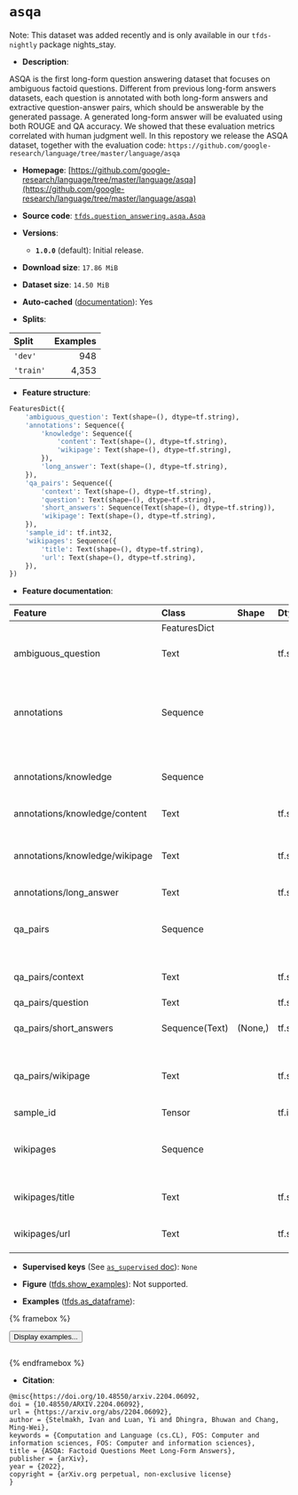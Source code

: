 <div itemscope itemtype="http://schema.org/Dataset">
  <div itemscope itemprop="includedInDataCatalog" itemtype="http://schema.org/DataCatalog">
    <meta itemprop="name" content="TensorFlow Datasets" />
  </div>
  <meta itemprop="name" content="asqa" />
  <meta itemprop="description" content="ASQA is the first long-form question answering dataset that focuses on ambiguous&#10;factoid questions. Different from previous long-form answers datasets, each&#10;question is annotated with both long-form answers and extractive question-answer&#10;pairs, which should be answerable by the generated passage. A generated&#10;long-form answer will be evaluated using both ROUGE and QA accuracy. We showed&#10;that these evaluation metrics correlated with human judgment well. In this&#10;repostory we release the ASQA dataset, together with the evaluation code:&#10;`https://github.com/google-research/language/tree/master/language/asqa`&#10;&#10;To use this dataset:&#10;&#10;```python&#10;import tensorflow_datasets as tfds&#10;&#10;ds = tfds.load(&#x27;asqa&#x27;, split=&#x27;train&#x27;)&#10;for ex in ds.take(4):&#10;  print(ex)&#10;```&#10;&#10;See [the guide](https://www.tensorflow.org/datasets/overview) for more&#10;informations on [tensorflow_datasets](https://www.tensorflow.org/datasets).&#10;&#10;" />
  <meta itemprop="url" content="https://www.tensorflow.org/datasets/catalog/asqa" />
  <meta itemprop="sameAs" content="https://github.com/google-research/language/tree/master/language/asqa" />
  <meta itemprop="citation" content="@misc{https://doi.org/10.48550/arxiv.2204.06092,&#10;doi = {10.48550/ARXIV.2204.06092},&#10;url = {https://arxiv.org/abs/2204.06092},&#10;author = {Stelmakh, Ivan and Luan, Yi and Dhingra, Bhuwan and Chang, Ming-Wei},&#10;keywords = {Computation and Language (cs.CL), FOS: Computer and information sciences, FOS: Computer and information sciences},&#10;title = {ASQA: Factoid Questions Meet Long-Form Answers},&#10;publisher = {arXiv},&#10;year = {2022},&#10;copyright = {arXiv.org perpetual, non-exclusive license}&#10;}" />
</div>

# `asqa`


Note: This dataset was added recently and is only available in our
`tfds-nightly` package
<span class="material-icons" title="Available only in the tfds-nightly package">nights_stay</span>.

*   **Description**:

ASQA is the first long-form question answering dataset that focuses on ambiguous
factoid questions. Different from previous long-form answers datasets, each
question is annotated with both long-form answers and extractive question-answer
pairs, which should be answerable by the generated passage. A generated
long-form answer will be evaluated using both ROUGE and QA accuracy. We showed
that these evaluation metrics correlated with human judgment well. In this
repostory we release the ASQA dataset, together with the evaluation code:
`https://github.com/google-research/language/tree/master/language/asqa`

*   **Homepage**:
    [https://github.com/google-research/language/tree/master/language/asqa](https://github.com/google-research/language/tree/master/language/asqa)

*   **Source code**:
    [`tfds.question_answering.asqa.Asqa`](https://github.com/tensorflow/datasets/tree/master/tensorflow_datasets/question_answering/asqa/asqa.py)

*   **Versions**:

    *   **`1.0.0`** (default): Initial release.

*   **Download size**: `17.86 MiB`

*   **Dataset size**: `14.50 MiB`

*   **Auto-cached**
    ([documentation](https://www.tensorflow.org/datasets/performances#auto-caching)):
    Yes

*   **Splits**:

Split     | Examples
:-------- | -------:
`'dev'`   | 948
`'train'` | 4,353

*   **Feature structure**:

```python
FeaturesDict({
    'ambiguous_question': Text(shape=(), dtype=tf.string),
    'annotations': Sequence({
        'knowledge': Sequence({
            'content': Text(shape=(), dtype=tf.string),
            'wikipage': Text(shape=(), dtype=tf.string),
        }),
        'long_answer': Text(shape=(), dtype=tf.string),
    }),
    'qa_pairs': Sequence({
        'context': Text(shape=(), dtype=tf.string),
        'question': Text(shape=(), dtype=tf.string),
        'short_answers': Sequence(Text(shape=(), dtype=tf.string)),
        'wikipage': Text(shape=(), dtype=tf.string),
    }),
    'sample_id': tf.int32,
    'wikipages': Sequence({
        'title': Text(shape=(), dtype=tf.string),
        'url': Text(shape=(), dtype=tf.string),
    }),
})
```

*   **Feature documentation**:

Feature                        | Class          | Shape   | Dtype     | Description
:----------------------------- | :------------- | :------ | :-------- | :----------
                               | FeaturesDict   |         |           |
ambiguous_question             | Text           |         | tf.string | Disambiguated question from AmbigQA.
annotations                    | Sequence       |         |           | Long-form answers to the ambiguous question constructed by ASQA annotators.
annotations/knowledge          | Sequence       |         |           | List of additional knowledge pieces.
annotations/knowledge/content  | Text           |         | tf.string | A passage from Wikipedia.
annotations/knowledge/wikipage | Text           |         | tf.string | Title of the Wikipedia page the passage was taken from.
annotations/long_answer        | Text           |         | tf.string | Annotation.
qa_pairs                       | Sequence       |         |           | Q&A pairs from AmbigQA which are used for disambiguation.
qa_pairs/context               | Text           |         | tf.string | Additional context provided.
qa_pairs/question              | Text           |         | tf.string |
qa_pairs/short_answers         | Sequence(Text) | (None,) | tf.string | List of short answers from AmbigQA.
qa_pairs/wikipage              | Text           |         | tf.string | Title of the Wikipedia page the additional context was taken from.
sample_id                      | Tensor         |         | tf.int32  |
wikipages                      | Sequence       |         |           | List of Wikipedia pages visited by AmbigQA annotators.
wikipages/title                | Text           |         | tf.string | Title of the Wikipedia page.
wikipages/url                  | Text           |         | tf.string | Link to the Wikipedia page.

*   **Supervised keys** (See
    [`as_supervised` doc](https://www.tensorflow.org/datasets/api_docs/python/tfds/load#args)):
    `None`

*   **Figure**
    ([tfds.show_examples](https://www.tensorflow.org/datasets/api_docs/python/tfds/visualization/show_examples)):
    Not supported.

*   **Examples**
    ([tfds.as_dataframe](https://www.tensorflow.org/datasets/api_docs/python/tfds/as_dataframe)):

<!-- mdformat off(HTML should not be auto-formatted) -->

{% framebox %}

<button id="displaydataframe">Display examples...</button>
<div id="dataframecontent" style="overflow-x:auto"></div>
<script>
const url = "https://storage.googleapis.com/tfds-data/visualization/dataframe/asqa-1.0.0.html";
const dataButton = document.getElementById('displaydataframe');
dataButton.addEventListener('click', async () => {
  // Disable the button after clicking (dataframe loaded only once).
  dataButton.disabled = true;

  const contentPane = document.getElementById('dataframecontent');
  try {
    const response = await fetch(url);
    // Error response codes don't throw an error, so force an error to show
    // the error message.
    if (!response.ok) throw Error(response.statusText);

    const data = await response.text();
    contentPane.innerHTML = data;
  } catch (e) {
    contentPane.innerHTML =
        'Error loading examples. If the error persist, please open '
        + 'a new issue.';
  }
});
</script>

{% endframebox %}

<!-- mdformat on -->

*   **Citation**:

```
@misc{https://doi.org/10.48550/arxiv.2204.06092,
doi = {10.48550/ARXIV.2204.06092},
url = {https://arxiv.org/abs/2204.06092},
author = {Stelmakh, Ivan and Luan, Yi and Dhingra, Bhuwan and Chang, Ming-Wei},
keywords = {Computation and Language (cs.CL), FOS: Computer and information sciences, FOS: Computer and information sciences},
title = {ASQA: Factoid Questions Meet Long-Form Answers},
publisher = {arXiv},
year = {2022},
copyright = {arXiv.org perpetual, non-exclusive license}
}
```

